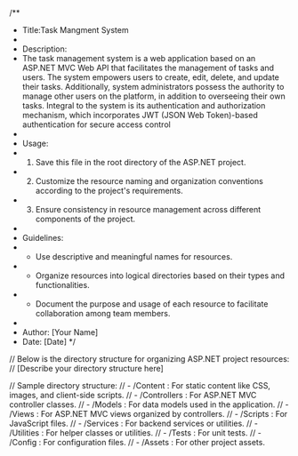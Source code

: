 /**
 * Title:Task Mangment System 
 * 
 * Description:
 * The task management system is a web application based on an ASP.NET MVC Web API that facilitates the management of tasks and users. The system empowers users to create, edit, delete, and update their tasks. Additionally, system administrators possess the authority to manage other users on the platform, in addition to overseeing their own tasks. Integral to the system is its authentication and authorization mechanism, which incorporates JWT (JSON Web Token)-based authentication for secure access control
 * 
 * Usage:
 * 1. Save this file in the root directory of the ASP.NET project.
 * 2. Customize the resource naming and organization conventions according to the project's requirements.
 * 3. Ensure consistency in resource management across different components of the project.
 * 
 * Guidelines:
 * - Use descriptive and meaningful names for resources.
 * - Organize resources into logical directories based on their types and functionalities.
 * - Document the purpose and usage of each resource to facilitate collaboration among team members.
 * 
 * Author: [Your Name]
 * Date: [Date]
 */

// Below is the directory structure for organizing ASP.NET project resources:
// [Describe your directory structure here]

// Sample directory structure:
// - /Content : For static content like CSS, images, and client-side scripts.
// - /Controllers : For ASP.NET MVC controller classes.
// - /Models : For data models used in the application.
// - /Views : For ASP.NET MVC views organized by controllers.
// - /Scripts : For JavaScript files.
// - /Services : For backend services or utilities.
// - /Utilities : For helper classes or utilities.
// - /Tests : For unit tests.
// - /Config : For configuration files.
// - /Assets : For other project assets.
